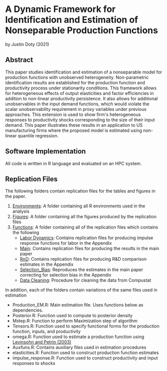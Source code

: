 # A Dynamic Framework for Identification and Estimation of Nonseparable Production Functions
by Justin Doty (2021)
## Abstract
This paper studies identification and estimation of a nonseparable model for production functions with unobserved heterogeneity. Non-parametric identification results are established for the production function and productivity process under stationarity conditions. This framework allows for heterogeneous effects of output elasticities and factor efficiencies in addition to non-linear productivity persistence. It also allows for additional unobservables in the input demand functions, which would violate the scalar unobservability requirement in proxy variables under previous approaches. This extension is used to show firm's heterogeneous responses to productivity shocks corresponding to the size of their input demand. This paper illustrates these results in an application to US manufacturing firms where the proposed model is estimated using non-linear quantile regression. 

## Software Implementation
All code is written in R language and evaluated on an HPC system.

## Replication Files
The following folders contain replication files for the tables and figures in the paper.
1. [Environments](/Environments): A folder containing all R environments used in the analysis
2. [Figures](/Figures): A folder containing all the figures produced by the replication files
3. [Functions](/Functions): A folder containing all of the replication files which contains the following
	- [Labor Dynamics](/Functions/Labor_Dynamics): Contains replication files for producing impulse response functions for labor in the Appendix
	- [Main](/Functions/Main): Contains replication files for producing the results in the main paper
	- [RnD](/Functions/RnD): Contains replication files for producing R&D comparison estimates in the Appendix 
	- [Selection_Bias](/Functions/Selection_Bias): Reproduces the estimates in the main paper correcting for selection bias in the Appendix
	- [Data Cleaning](/Functions/Compustat_Cleaning.R): Procedure for cleaning the data from Compustat
	
In addition, each of the folders contain variations of the same files used in estimation
- Production_EM.R: Main estimation file. Uses functions below as dependencies.
- Posterior.R: Function used to compute to posterior density
- Mstep.R: Function to perform Maximization step of algorithm
- Tensors.R: Function used to specify functional forms for the production function, inputs, and productivity
- omega.R: Function used to estimate a production function using [Levinsohn and Petrin (2003)](https://doi.org/10.1111/1467-937X.00246)
- Auxfuns.R: Contains auxiliary files used in estimation procedures
- elasticities.R: Function used to construct production function estimates
- impulse_response.R: Function used to construct productivity and input responses to shocks



